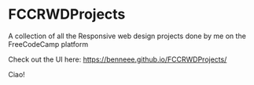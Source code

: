 # FCCRWDProjects
A collection of all the Responsive web design projects done by me on the FreeCodeCamp platform

Check out the UI here: https://benneee.github.io/FCCRWDProjects/

Ciao!
